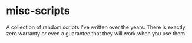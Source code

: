 # misc-scripts
A collection of random scripts I've written over the years. There is exactly zero warranty or even a guarantee that they will work when you use them.
